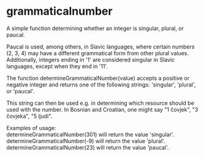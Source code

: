 # grammaticalnumber
A simple function determining whether an integer is singular, plural, or paucal. 

Paucal is used, among others, in Slavic languages, where certain numbers (2, 3, 4) may have a different grammatical form from other plural values. Additionally, integers ending in '1' are considered singular in Slavic languages, except when they end in '11'.

The function determineGrammaticalNumber(value) accepts a positive or negative integer and returns one of the following strings: 'singular', 'plural', or 'paucal'.

This string can then be used e.g. in determining which resource should be used with the number. In Bosnian and Croatian, one might say "1 čovjek", "3 čovjeka", "5 ljudi".

Examples of usage:  
determineGrammaticalNumber(301) will return the value 'singular'.  
determineGrammaticalNumber(-9) will return the value 'plural'.  
determineGrammaticalNumber(23) will return the value 'paucal'.  
